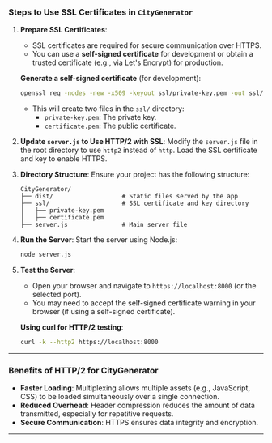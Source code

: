 ### Steps to Use SSL Certificates in `CityGenerator`

1. **Prepare SSL Certificates**:
   - SSL certificates are required for secure communication over HTTPS.
   - You can use a **self-signed certificate** for development or obtain a trusted certificate (e.g., via Let's Encrypt) for production.

   **Generate a self-signed certificate** (for development):
   ```bash
   openssl req -nodes -new -x509 -keyout ssl/private-key.pem -out ssl/certificate.pem -days 365
   ```
   - This will create two files in the `ssl/` directory:
     - `private-key.pem`: The private key.
     - `certificate.pem`: The public certificate.

2. **Update `server.js` to Use HTTP/2 with SSL**:
   Modify the `server.js` file in the root directory to use `http2` instead of `http`. Load the SSL certificate and key to enable HTTPS.

3. **Directory Structure**:
   Ensure your project has the following structure:
   ```
   CityGenerator/
   ├── dist/                   # Static files served by the app
   ├── ssl/                    # SSL certificate and key directory
   │   ├── private-key.pem
   │   ├── certificate.pem
   ├── server.js               # Main server file
   ```

4. **Run the Server**:
   Start the server using Node.js:
   ```bash
   node server.js
   ```

5. **Test the Server**:
   - Open your browser and navigate to `https://localhost:8000` (or the selected port).
   - You may need to accept the self-signed certificate warning in your browser (if using a self-signed certificate).

   **Using curl for HTTP/2 testing**:
   ```bash
   curl -k --http2 https://localhost:8000
   ```

---

### Benefits of HTTP/2 for CityGenerator
- **Faster Loading**: Multiplexing allows multiple assets (e.g., JavaScript, CSS) to be loaded simultaneously over a single connection.
- **Reduced Overhead**: Header compression reduces the amount of data transmitted, especially for repetitive requests.
- **Secure Communication**: HTTPS ensures data integrity and encryption.

---
